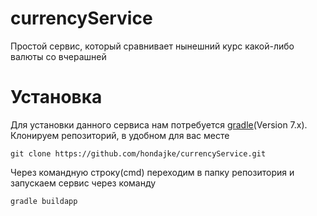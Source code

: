 # currencyService
Простой сервис, который сравнивает нынешний курс какой-либо валюты со вчерашней
# Установка
Для установки данного сервиса нам потребуется [gradle](https://gradle.org)(Version 7.x).
Клонируем репозиторий, в удобном для вас месте
```
git clone https://github.com/hondajke/currencyService.git
```
Через командную строку(cmd) переходим в папку репозитория и запускаем сервис через команду
```
gradle buildapp
```
